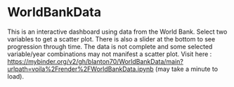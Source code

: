 # WorldBankData

This is an interactive dashboard using data from the World Bank.  Select two variables to get a scatter plot.  There is also a slider at the bottom to see progression through time.  The  data is not complete and some selected variable/year combinations may not manifest a scatter plot.  Visit here : https://mybinder.org/v2/gh/blanton70/WorldBankData/main?urlpath=voila%2Frender%2FWorldBankData.ipynb (may take a minute to load).
